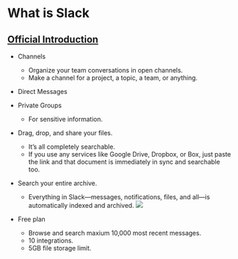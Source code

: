 # What is Slack

## [Official Introduction](https://slack.com/is)
* Channels
	* Organize your team conversations in open channels. 
	* Make a channel for a project, a topic, a team, or anything.
* Direct Messages
* Private Groups
	* For sensitive information.
* Drag, drop, and share your files.
	* It’s all completely searchable.
	* If you use any services like Google Drive, Dropbox, or Box, just paste the link and that document is immediately in sync and searchable too.
* Search your entire archive.
	* Everything in Slack—messages, notifications, files, and all—is automatically indexed and archived.
	![](https://slack.global.ssl.fastly.net/66f9/img/tour/search@2x.png)
	
* Free plan
	 * Browse and search maxium 10,000 most recent messages.
	 * 10 integrations.
	 * 5GB file storage limit.